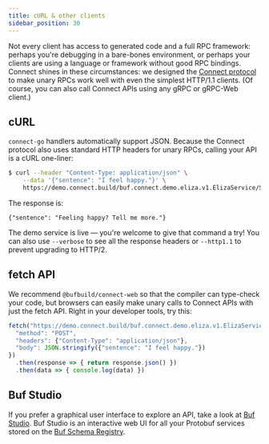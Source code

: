 ```yaml
---
title: cURL & other clients
sidebar_position: 30
---
```


Not every client has access to generated code and a full RPC framework: perhaps
you're debugging in a bare-bones environment, or perhaps your clients are using
a language or framework without good RPC bindings. Connect shines in these
circumstances: we designed the [Connect protocol](protocol.md) to make unary
RPCs work well with even the simplest HTTP/1.1 clients. (Of course, you can
also call Connect APIs using any gRPC or gRPC-Web client.)

## cURL

`connect-go` handlers automatically support JSON. Because the Connect protocol
also uses standard HTTP headers for unary RPCs, calling your API is a cURL
one-liner:

```bash
$ curl --header "Content-Type: application/json" \
    --data '{"sentence": "I feel happy."}' \
    https://demo.connect.build/buf.connect.demo.eliza.v1.ElizaService/Say
```

The response is:

```
{"sentence": "Feeling happy? Tell me more."}
```

The demo service is live &mdash; you're welcome to give that command a try! You
can also use `--verbose` to see all the response headers or `--http1.1` to
prevent upgrading to HTTP/2.

## fetch API

We recommend `@bufbuild/connect-web` so that the compiler can type-check your code, but
browsers can easily make unary calls to Connect APIs with just the fetch
API. Right in your developer tools, try this:

```javascript
fetch("https://demo.connect.build/buf.connect.demo.eliza.v1.ElizaService/Say", {
  "method": "POST",
  "headers": {"Content-Type": "application/json"},
  "body": JSON.stringify({"sentence": "I feel happy."})
})
  .then(response => { return response.json() })
  .then(data => { console.log(data) })
```

## Buf Studio

If you prefer a graphical user interface to explore an API, take a look at [Buf Studio](https://buf.build/studio/bufbuild/eliza/buf.connect.demo.eliza.v1.ElizaService/Say?target=https%3A%2F%2Fdemo.connect.build&demo=true&share=s1Ks5lJQUCpOzStJzUtOVbJSUPJUSEtNzVHISCwoqNRT4qoFAA).
Buf Studio is an interactive web UI for all your Protobuf services stored on the
[Buf Schema Registry](https://buf.build/product/bsr/).

